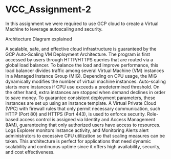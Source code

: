 # VCC_Assignment-2

In this assignment we were required to use GCP cloud to create a Virtual Machine to leverage autoscaling and security.

Architecture Diagram explained

A scalable, safe, and effective cloud infrastructure is guaranteed by the GCP Auto-Scaling VM Deployment Architecture.  The program is first accessed by users through HTTP/HTTPS queries that are routed via a global load balancer.  To balance the load and improve performance, this load balancer divides traffic among several Virtual Machine (VM) instances in a Managed Instance Group (MIG). Depending on CPU usage, the MIG dynamically modifies the number of virtual machine instances. Auto-scaling starts more instances if CPU use exceeds a predetermined threshold. On the other hand, extra instances are stopped when demand declines in order to save money. To guarantee consistent deployment parameters, these instances are set up using an instance template.  A Virtual Private Cloud (VPC) with firewall rules that only permit necessary communication, such HTTP (Port 80) and HTTPS (Port 443), is used to enforce security. Role-based access control is assigned via Identity and Access Management (IAM), guaranteeing that only authorized users have access to resources. Logs Explorer monitors instance activity, and Monitoring Alerts alert administrators to excessive CPU utilization so that scaling measures can be taken.  This architecture is perfect for applications that need dynamic scalability and continuous uptime since it offers high availability, security, and cost effectiveness.

